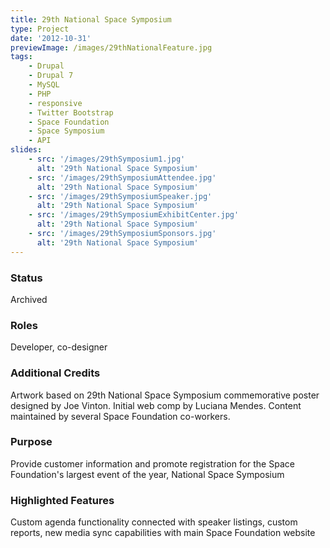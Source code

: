 ```yaml
---
title: 29th National Space Symposium
type: Project
date: '2012-10-31'
previewImage: /images/29thNationalFeature.jpg
tags:
    - Drupal
    - Drupal 7
    - MySQL
    - PHP
    - responsive
    - Twitter Bootstrap
    - Space Foundation
    - Space Symposium
    - API
slides:
    - src: '/images/29thSymposium1.jpg'
      alt: '29th National Space Symposium'
    - src: '/images/29thSymposiumAttendee.jpg'
      alt: '29th National Space Symposium'
    - src: '/images/29thSymposiumSpeaker.jpg'
      alt: '29th National Space Symposium'
    - src: '/images/29thSymposiumExhibitCenter.jpg'
      alt: '29th National Space Symposium'
    - src: '/images/29thSymposiumSponsors.jpg'
      alt: '29th National Space Symposium'
---
```


### Status

Archived

### Roles

Developer, co-designer

### Additional Credits

Artwork based on 29th National Space Symposium commemorative poster designed by Joe Vinton. Initial web comp by Luciana Mendes. Content maintained by several Space Foundation co-workers.

### Purpose

Provide customer information and promote registration for the Space Foundation's largest event of the year, National Space Symposium

### Highlighted Features

Custom agenda functionality connected with speaker listings, custom reports, new media sync capabilities with main Space Foundation website
